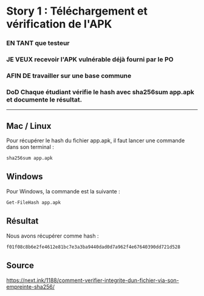# Story 1 : Téléchargement et vérification de l'APK

### EN TANT que testeur

### JE VEUX recevoir l'APK vulnérable déjà fourni par le PO

### AFIN DE travailler sur une base commune

### DoD Chaque étudiant vérifie le hash avec sha256sum app.apk et documente le résultat.

---

## Mac / Linux

Pour récupérer le hash du fichier app.apk, il faut lancer une commande dans son terminal :

```
sha256sum app.apk
```

## Windows

Pour Windows, la commande est la suivante :

```
Get-FileHash app.apk
```

## Résultat

Nous avons récupérer comme hash :

`f01f08c8b6e2fe4612e81bc7e3a3ba9440dad0d7a962f4e67640390dd721d528`

## Source

https://next.ink/1188/comment-verifier-integrite-dun-fichier-via-son-empreinte-sha256/